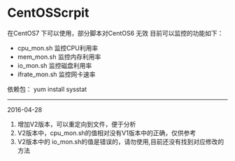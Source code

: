# CentOSScrpit

在CentOS7 下可以使用，部分脚本对CentOS6 无效
目前可以监控的功能如下：
* cpu_mon.sh 监控CPU利用率
* mem_mon.sh 监控内存利用率
* io_mon.sh 监控磁盘利用率
* ifrate_mon.sh 监控网卡速率

依赖包：
yum install sysstat 

-----
2016-04-28
1. 增加V2版本，可以重定向到文件，便于分析
2. V2版本中，cpu_mon.sh的值相对没有V1版本中的正确，仅供参考
3. V2版本中的 io_mon.sh的值是错误的，请勿使用,目前还没有找到对应修改的方法
